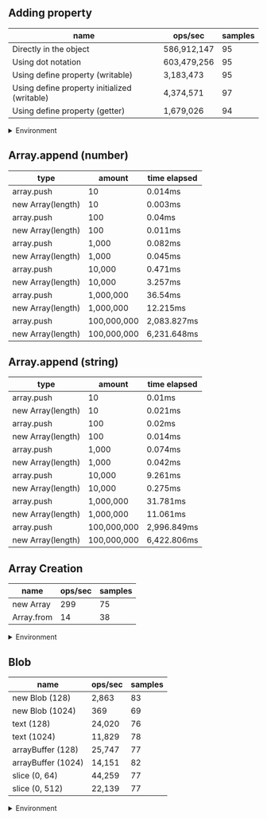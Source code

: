 ## Adding property

|name|ops/sec|samples|
|-|-|-|
|Directly in the object|586,912,147|95|
|Using dot notation|603,479,256|95|
|Using define property (writable)|3,183,473|95|
|Using define property initialized (writable)|4,374,571|97|
|Using define property (getter)|1,679,026|94|


<details>
<summary>Environment</summary>

* __Machine:__ linux x64 | 2 vCPUs | 6.8GB Mem
* __Run:__ Wed Oct 25 2023 03:36:08 GMT+0000 (Coordinated Universal Time)
</details>

<!--
{"environment":{"platform":"linux","arch":"x64","cpus":2,"totalMemory":6.7597503662109375},"benchmarks":[{"name":"Directly in the object","opsSec":586912147.4887776,"samples":7},{"name":"Using dot notation","opsSec":603479256.2441746,"samples":6},{"name":"Using define property (writable)","opsSec":3183473.184946333,"samples":5},{"name":"Using define property initialized (writable)","opsSec":4374570.524907555,"samples":7},{"name":"Using define property (getter)","opsSec":1679026.3497326549,"samples":4}]}-->

## Array.append (number)

|type|amount|time elapsed|
|-|-|-|
array.push|10|0.014ms
new Array(length)|10|0.003ms
array.push|100|0.04ms
new Array(length)|100|0.011ms
array.push|1,000|0.082ms
new Array(length)|1,000|0.045ms
array.push|10,000|0.471ms
new Array(length)|10,000|3.257ms
array.push|1,000,000|36.54ms
new Array(length)|1,000,000|12.215ms
array.push|100,000,000|2,083.827ms
new Array(length)|100,000,000|6,231.648ms
## Array.append (string)

|type|amount|time elapsed|
|-|-|-|
array.push|10|0.01ms
new Array(length)|10|0.021ms
array.push|100|0.02ms
new Array(length)|100|0.014ms
array.push|1,000|0.074ms
new Array(length)|1,000|0.042ms
array.push|10,000|9.261ms
new Array(length)|10,000|0.275ms
array.push|1,000,000|31.781ms
new Array(length)|1,000,000|11.061ms
array.push|100,000,000|2,996.849ms
new Array(length)|100,000,000|6,422.806ms

## Array Creation

|name|ops/sec|samples|
|-|-|-|
|new Array|299|75|
|Array.from|14|38|


<details>
<summary>Environment</summary>

* __Machine:__ linux x64 | 2 vCPUs | 6.8GB Mem
* __Run:__ Wed Oct 25 2023 03:38:52 GMT+0000 (Coordinated Universal Time)
</details>

<!--
{"environment":{"platform":"linux","arch":"x64","cpus":2,"totalMemory":6.7597503662109375},"benchmarks":[{"name":"new Array","opsSec":298.82302994221703,"samples":2},{"name":"Array.from","opsSec":14.044556317959367,"samples":1}]}-->

## Blob

|name|ops/sec|samples|
|-|-|-|
|new Blob (128)|2,863|83|
|new Blob (1024)|369|69|
|text (128)|24,020|76|
|text (1024)|11,829|78|
|arrayBuffer (128)|25,747|77|
|arrayBuffer (1024)|14,151|82|
|slice (0, 64)|44,259|77|
|slice (0, 512)|22,139|77|


<details>
<summary>Environment</summary>

* __Machine:__ linux x64 | 2 vCPUs | 6.8GB Mem
* __Run:__ Wed Oct 25 2023 03:40:52 GMT+0000 (Coordinated Universal Time)
</details>

<!--
{"environment":{"platform":"linux","arch":"x64","cpus":2,"totalMemory":6.7597503662109375},"benchmarks":[{"name":"new Blob (128)","opsSec":2862.5289942667364,"samples":5},{"name":"new Blob (1024)","opsSec":368.88264631508935,"samples":2},{"name":"text (128)","opsSec":24019.593565031606,"samples":6},{"name":"text (1024)","opsSec":11829.27200230327,"samples":3},{"name":"arrayBuffer (128)","opsSec":25747.024652297587,"samples":5},{"name":"arrayBuffer (1024)","opsSec":14150.609880837434,"samples":4},{"name":"slice (0, 64)","opsSec":44258.61283461409,"samples":5},{"name":"slice (0, 512)","opsSec":22138.690394847697,"samples":3}]}-->
